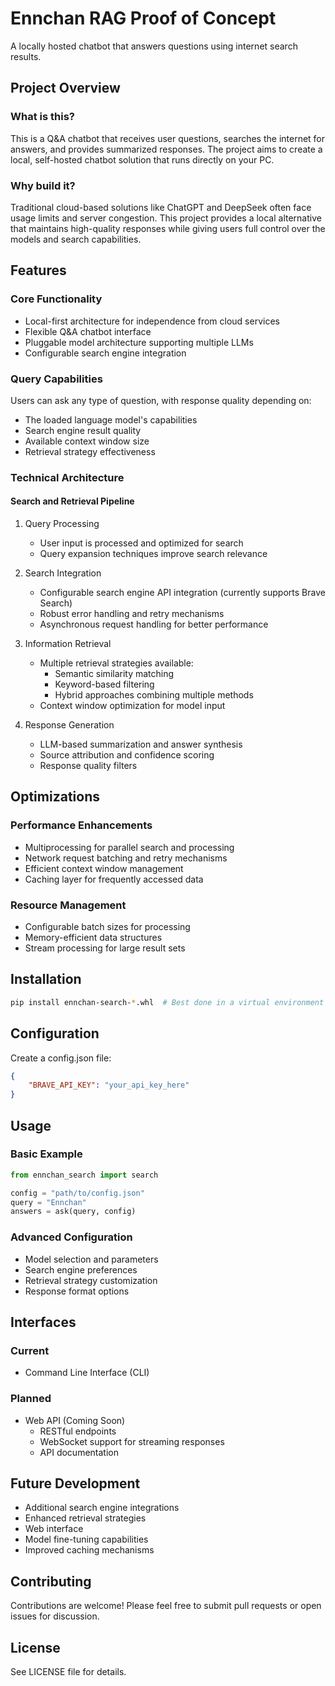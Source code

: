 # Ennchan RAG Proof of Concept

A locally hosted chatbot that answers questions using internet search results.

## Project Overview

### What is this?
This is a Q&A chatbot that receives user questions, searches the internet for answers, and provides summarized responses. The project aims to create a local, self-hosted chatbot solution that runs directly on your PC.

### Why build it?
Traditional cloud-based solutions like ChatGPT and DeepSeek often face usage limits and server congestion. This project provides a local alternative that maintains high-quality responses while giving users full control over the models and search capabilities.

## Features

### Core Functionality
- Local-first architecture for independence from cloud services
- Flexible Q&A chatbot interface
- Pluggable model architecture supporting multiple LLMs
- Configurable search engine integration

### Query Capabilities
Users can ask any type of question, with response quality depending on:
- The loaded language model's capabilities
- Search engine result quality
- Available context window size
- Retrieval strategy effectiveness

### Technical Architecture

#### Search and Retrieval Pipeline
1. Query Processing
   - User input is processed and optimized for search
   - Query expansion techniques improve search relevance

2. Search Integration
   - Configurable search engine API integration (currently supports Brave Search)
   - Robust error handling and retry mechanisms
   - Asynchronous request handling for better performance

3. Information Retrieval
   - Multiple retrieval strategies available:
     - Semantic similarity matching
     - Keyword-based filtering
     - Hybrid approaches combining multiple methods
   - Context window optimization for model input

4. Response Generation
   - LLM-based summarization and answer synthesis
   - Source attribution and confidence scoring
   - Response quality filters

## Optimizations

### Performance Enhancements
- Multiprocessing for parallel search and processing
- Network request batching and retry mechanisms
- Efficient context window management
- Caching layer for frequently accessed data

### Resource Management
- Configurable batch sizes for processing
- Memory-efficient data structures
- Stream processing for large result sets

## Installation

```bash
pip install ennchan-search-*.whl  # Best done in a virtual environment
```

## Configuration

Create a config.json file:
```json
{
    "BRAVE_API_KEY": "your_api_key_here"
}
```

## Usage

### Basic Example
```python
from ennchan_search import search

config = "path/to/config.json"
query = "Ennchan"
answers = ask(query, config)
```

### Advanced Configuration
- Model selection and parameters
- Search engine preferences
- Retrieval strategy customization
- Response format options

## Interfaces

### Current
- Command Line Interface (CLI)

### Planned
- Web API (Coming Soon)
  - RESTful endpoints
  - WebSocket support for streaming responses
  - API documentation

## Future Development
- Additional search engine integrations
- Enhanced retrieval strategies
- Web interface
- Model fine-tuning capabilities
- Improved caching mechanisms

## Contributing
Contributions are welcome! Please feel free to submit pull requests or open issues for discussion.

## License
See LICENSE file for details.